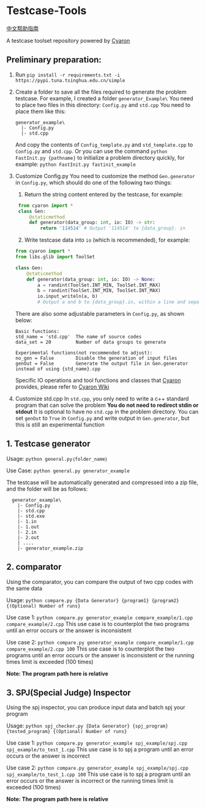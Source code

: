 # Testcase-Tools

[中文帮助指南](./README_CN.md)

A testcase toolset repository powered by [Cyaron](https://github.com/luogu-dev/cyaron/)

## Preliminary preparation:

1. Run `pip install -r requirements.txt -i https://pypi.tuna.tsinghua.edu.cn/simple `
2. Create a folder to save all the files required to generate the problem testcase. For example, I created a folder `generator_Example\`
   You need to place two files in this directory: `Config.py` and `std.cpp`
   You need to place them like this:

   ```
   generator_example\
     |- Config.py
     |- std.cpp
   ```

   And copy the contents of `Config_template.py` and  `std_template.cpp` to `Config.py` and `std.cpp`.
   Or you can use the command `python FastInit.py {pathname}` to initialize a problem directory quickly, for example: `python FastInit.py fastinit_example`
3. Customize Config.py
   You need to customize the method `Gen.generator` in `Config.py`, which should do one of the following two things:

   1) Return the string content entered by the testcase, for example:

   ```python
    from cyaron import *
    class Gen:
        @staticmethod
        def generator(data_group: int, io: IO) -> str: 
            return '114514' # Output '114514' to {data_group}. in
   ```

   2) Write testcase data into `io` (which is recommended), for example:

   ```python
   from cyaron import *
   from libs.glib import ToolSet

   class Gen:
       @staticmethod
       def generator(data_group: int, io: IO) -> None: 
           a = randint(ToolSet.INT_MIN, ToolSet.INT_MAX)
           b = randint(ToolSet.INT_MIN, ToolSet.INT_MAX)
           io.input_writeln(a, b) 
           # Output a and b to {data_group}.in, within a line and separated by a space
   ```

   There are also some adjustable parameters in `Config.py`, as shown below:

   ```
   Basic functions:
   std_name = 'std.cpp'  The name of source codes
   data_set = 20         Number of data groups to generate

   Experimental functions(not recommended to adjust):
   no_gen = False        Disable the generation of input files
   genOut = False        Generate the output file in Gen.generator instead of using {std_name}.cpp
   ```

   Specific IO operations and tool functions and classes that [Cyaron](https://github.com/luogu-dev/cyaron/) provides, please refer to [Cyaron Wiki](https://github.com/luogu-dev/cyaron/wiki)
4. Customize std.cpp
   In `std.cpp`, you only need to write a c++ standard program that can solve the problem
   **You do not need to redirect stdin or stdout**
   It is optional to have no `std.cpp` in the problem directory. You can set `genOut` to `True` in `Config.py` and write output in `Gen.generator`, but this is still an experimental function

## 1. Testcase generator

  Usage: `python general.py｛folder_name｝`

  Use Case: `python general.py generator_example`

  The testcase will be automatically generated and compressed into a zip file, and the folder will be as follows:

```
  generator_example\
    |- Config.py
    |- std.cpp
    |- std.exe
    |- 1.in
    |- 1.out
    |- 2.in
    |- 2.out
    | ....
    |- generator_example.zip
```

## 2. comparator

  Using the comparator, you can compare the output of two cpp codes with the same data

  Usage: `python compare.py {Data Generator} {program1} {program2} {(Optional) Number of runs}`

  Use case 1: `python compare.py generator_example compare_example/1.cpp compare_example/2.cpp`
  This use case is to counterplot the two programs until an error occurs or the answer is inconsistent

  Use case 2: `python compare.py generator_example compare_example/1.cpp compare_example/2.cpp 100`
  This use case is to counterplot the two programs until an error occurs or the answer is inconsistent or the running times limit is exceeded (100 times)

  **Note: The program path here is relative**

## 3. SPJ(Special Judge) Inspector

  Using the spj inspector, you can produce input data and batch spj your program

  Usage: `python spj_checker.py {Data Generator} {spj_program} {tested_program} {(Optional) Number of runs}`

  Use case 1: `python compare.py generator_example spj_example/spj.cpp spj_example/to_test_1.cpp`
  This use case is to spj a program until an error occurs or the answer is incorrect

  Use case 2: `python compare.py generator_example spj_example/spj.cpp spj_example/to_test_1.cpp 100`
  This use case is to spj a program until an error occurs or the answer is incorrect or the running times limit is exceeded (100 times)

  **Note: The program path here is relative**

